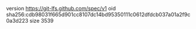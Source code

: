 version https://git-lfs.github.com/spec/v1
oid sha256:cdb98031f665d901cc8107dc14bd95350111c0612dfdcb037a01a2f9c0a3d223
size 3539
